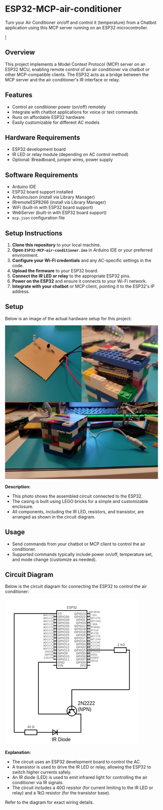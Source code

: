 # ESP32-MCP-air-conditioner

Turn your Air Conditioner on/off and control it (temperature) from a Chatbot application using this MCP server running on an ESP32 microcontroller.

[!](https://github.com/user-attachments/assets/1218c517-bfdc-407c-82f9-809421ac7438)

## Overview

This project implements a Model Context Protocol (MCP) server on an ESP32 MCU, enabling remote control of an air conditioner via chatbot or other MCP-compatible clients. The ESP32 acts as a bridge between the MCP server and the air conditioner's IR interface or relay.

## Features

- Control air conditioner power (on/off) remotely
- Integrate with chatbot applications for voice or text commands
- Runs on affordable ESP32 hardware
- Easily customizable for different AC models

## Hardware Requirements

- ESP32 development board
- IR LED or relay module (depending on AC control method)
- Optional: Breadboard, jumper wires, power supply

## Software Requirements

- Arduino IDE
- ESP32 board support installed
- ArduinoJson (install via Library Manager)
- IRremoteESP8266 (install via Library Manager)
- WiFi (built-in with ESP32 board support)
- WebServer (built-in with ESP32 board support)
- `mcp.json` configuration file

## Setup Instructions

1. **Clone this repository** to your local machine.
2. **Open `ESP32-MCP-air-conditioner.ino`** in Arduino IDE or your preferred environment.
3. **Configure your Wi-Fi credentials** and any AC-specific settings in the code.
4. **Upload the firmware** to your ESP32 board.
5. **Connect the IR LED or relay** to the appropriate ESP32 pins.
6. **Power on the ESP32** and ensure it connects to your Wi-Fi network.
7. **Integrate with your chatbot** or MCP client, pointing it to the ESP32's IP address.

## Setup

Below is an image of the actual hardware setup for this project:

![Hardware Setup](assets/setup.png)

**Description:**
- This photo shows the assembled circuit connected to the ESP32.
- The casing is built using LEGO bricks for a simple and customizable enclosure.
- All components, including the IR LED, resistors, and transistor, are arranged as shown in the circuit diagram.

## Usage

- Send commands from your chatbot or MCP client to control the air conditioner.
- Supported commands typically include power on/off, temperature set, and mode change (customize as needed).

## Circuit Diagram

Below is the circuit diagram for connecting the ESP32 to control the air conditioner:

![Circuit Diagram](assets/circuit.png)

**Explanation:**
- The circuit uses an ESP32 development board to control the AC.
- A transistor is used to drive the IR LED or relay, allowing the ESP32 to switch higher currents safely.
- An IR diode (LED) is used to emit infrared light for controlling the air conditioner via IR signals.
- The circuit includes a 40Ω resistor (for current limiting to the IR LED or relay) and a 1kΩ resistor (for the transistor base).

Refer to the diagram for exact wiring details.
